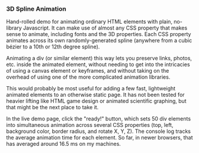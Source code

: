 ### 3D Spline Animation

Hand-rolled demo for animating ordinary HTML elements with plain, no-library Javascript. It can make use of almost any CSS property that makes sense to animate, including fonts and the 3D properties. Each CSS  property animates across its own randomly-generated spline (anywhere from a cubic bézier to a 10th or 12th degree spline).

Animating a div (or similar element) this way lets you preserve links, photos, etc. inside the animated element, without needing to get into the intricacies of using a canvas element or keyframes, and without taking on the overhead of using one of the more complicated animation libraries.

This would probably be most useful for adding a few fast, lightweight animated elements to an otherwise static page. It has not been tested for heavier lifting like HTML game design or animated scientific graphing, but that might be the next place to take it.

In the live demo page, click the "ready!" button, which sets 50 div elements into simultaneous animation across several CSS properties (top, left, background color, border radius, and rotate X, Y, Z). The console log tracks the average animation time for each element. So far, in newer browsers, that has averaged around 16.5 ms on my machines.
